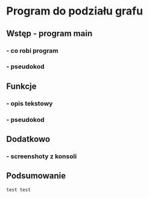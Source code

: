 # Program do podziału grafu
## Wstęp - program main
### - co robi program
### - pseudokod
## Funkcje
### - opis tekstowy
### - pseudokod
## Dodatkowo
### - screenshoty z konsoli
## Podsumowanie
``` test test ```

